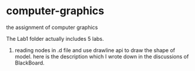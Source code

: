 # computer-graphics
the assignment of computer graphics

The Lab1 folder actually includes 5 labs. 


1. reading nodes in .d file and use drawline api to draw the shape of model.
here is the description which I wrote down in the discussions of BlackBoard.
